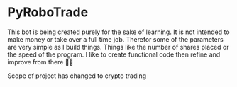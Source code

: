 # PyRoboTrade
This bot is being created purely for the sake of learning. It is not intended to make money or take over a full time job. Therefor some of the parameters are very simple as I build things. Things like the number of shares placed or the speed of the program. I like to create functional code then refine and improve from there 👩‍💻

Scope of project has changed to crypto trading
